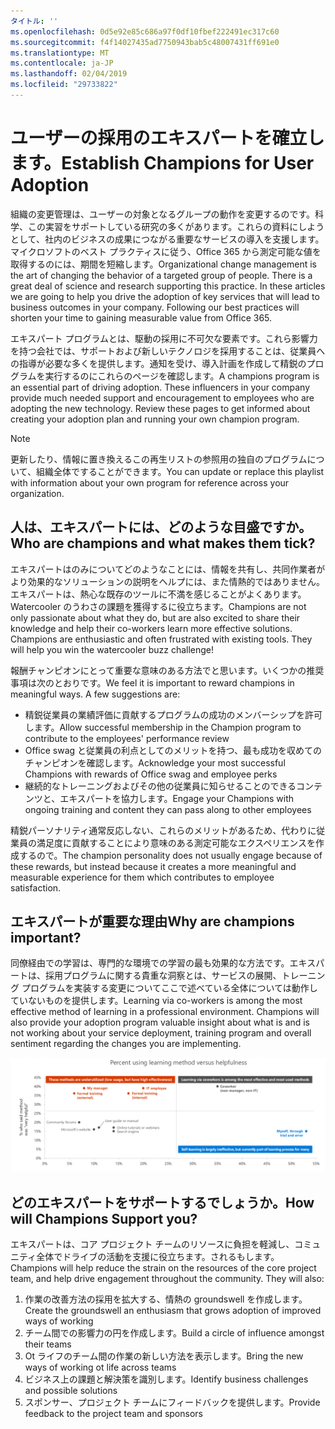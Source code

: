 ```yaml
---
タイトル: ''
ms.openlocfilehash: 0d5e92e85c686a97f0df10fbef222491ec317c60
ms.sourcegitcommit: f4f14027435ad7750943bab5c48007431ff691e0
ms.translationtype: MT
ms.contentlocale: ja-JP
ms.lasthandoff: 02/04/2019
ms.locfileid: "29733822"
---
```

# <a name="establish-champions-for-user-adoption"></a><span data-ttu-id="d8b0f-102">ユーザーの採用のエキスパートを確立します。</span><span class="sxs-lookup"><span data-stu-id="d8b0f-102">Establish Champions for User Adoption</span></span> 

<span data-ttu-id="d8b0f-p101">組織の変更管理は、ユーザーの対象となるグループの動作を変更するのです。科学、この実習をサポートしている研究の多くがあります。これらの資料にしようとして、社内のビジネスの成果につながる重要なサービスの導入を支援します。 マイクロソフトのベスト プラクティスに従う、Office 365 から測定可能な値を取得するのには、期間を短縮します。</span><span class="sxs-lookup"><span data-stu-id="d8b0f-p101">Organizational change management is the art of changing the behavior of a targeted group of people. There is a great deal of science and research supporting this practice. In these articles we are going to help you drive the adoption of key services that will lead to business outcomes in your company.  Following our best practices will shorten your time to gaining measurable value from Office 365.</span></span>  

<span data-ttu-id="d8b0f-p102">エキスパート プログラムとは、駆動の採用に不可欠な要素です。これら影響力を持つ会社では、サポートおよび新しいテクノロジを採用することは、従業員への指導が必要な多くを提供します。通知を受け、導入計画を作成して精鋭のプログラムを実行するのにこれらのページを確認します。</span><span class="sxs-lookup"><span data-stu-id="d8b0f-p102">A champions program is an essential part of driving adoption. These influencers in your company provide much needed support and encouragement to employees who are adopting the new technology. Review these pages to get informed about creating your adoption plan and running your own champion program.</span></span> 

> [!NOTE]
> <span data-ttu-id="d8b0f-110">更新したり、情報に置き換えるこの再生リストの参照用の独自のプログラムについて、組織全体ですることができます。</span><span class="sxs-lookup"><span data-stu-id="d8b0f-110">You can update or replace this playlist with information about your own program for reference across your organization.</span></span>

## <a name="who-are-champions-and-what-makes-them-tick"></a><span data-ttu-id="d8b0f-111">人は、エキスパートには、どのような目盛ですか。</span><span class="sxs-lookup"><span data-stu-id="d8b0f-111">Who are champions and what makes them tick?</span></span>

<span data-ttu-id="d8b0f-p103">エキスパートはのみについてどのようなことには、情報を共有し、共同作業者がより効果的なソリューションの説明をヘルプには、また情熱的ではありません。エキスパートは、熱心な既存のツールに不満を感じることがよくあります。Watercooler のうわさの課題を獲得するに役立ちます。</span><span class="sxs-lookup"><span data-stu-id="d8b0f-p103">Champions are not only passionate about what they do, but are also excited to share their knowledge and help their co-workers learn more effective solutions. Champions are enthusiastic and often frustrated with existing tools. They will help you win the watercooler buzz challenge!</span></span>  

<span data-ttu-id="d8b0f-p104">報酬チャンピオンにとって重要な意味のある方法でと思います。いくつかの推奨事項は次のとおりです。</span><span class="sxs-lookup"><span data-stu-id="d8b0f-p104">We feel it is important to reward champions in meaningful ways. A few suggestions are:</span></span>

- <span data-ttu-id="d8b0f-117">精鋭従業員の業績評価に貢献するプログラムの成功のメンバーシップを許可します。</span><span class="sxs-lookup"><span data-stu-id="d8b0f-117">Allow successful membership in the Champion program to contribute to the employees' performance review</span></span>
- <span data-ttu-id="d8b0f-118">Office swag と従業員の利点としてのメリットを持つ、最も成功を収めてのチャンピオンを確認します。</span><span class="sxs-lookup"><span data-stu-id="d8b0f-118">Acknowledge your most successful Champions with rewards of Office swag and employee perks</span></span>  
- <span data-ttu-id="d8b0f-119">継続的なトレーニングおよびその他の従業員に知らせることのできるコンテンツと、エキスパートを協力します。</span><span class="sxs-lookup"><span data-stu-id="d8b0f-119">Engage your Champions with ongoing training and content they can pass along to other employees</span></span> 

<span data-ttu-id="d8b0f-120">精鋭パーソナリティ通常反応しない、これらのメリットがあるため、代わりに従業員の満足度に貢献することにより意味のある測定可能なエクスペリエンスを作成するので。</span><span class="sxs-lookup"><span data-stu-id="d8b0f-120">The champion personality does not usually engage because of these rewards, but instead because it creates a more meaningful and measurable experience for them which contributes to employee satisfaction.</span></span> 

## <a name="why-are-champions-important"></a><span data-ttu-id="d8b0f-121">エキスパートが重要な理由</span><span class="sxs-lookup"><span data-stu-id="d8b0f-121">Why are champions important?</span></span> 

<span data-ttu-id="d8b0f-p105">同僚経由での学習は、専門的な環境での学習の最も効果的な方法です。エキスパートは、採用プログラムに関する貴重な洞察とは、サービスの展開、トレーニング プログラムを実装する変更についてここで述べている全体については動作していないものを提供します。</span><span class="sxs-lookup"><span data-stu-id="d8b0f-p105">Learning via co-workers is among the most effective method of learning in a professional environment. Champions will also provide your adoption program valuable insight about what is and is not working about your service deployment, training program and overall sentiment regarding the changes you are implementing.</span></span>  

![パーセントを使用して学習方法と参考になります。](media/champstats.png)

## <a name="how-will-champions-support-you"></a><span data-ttu-id="d8b0f-125">どのエキスパートをサポートするでしょうか。</span><span class="sxs-lookup"><span data-stu-id="d8b0f-125">How will Champions Support you?</span></span>

<span data-ttu-id="d8b0f-p106">エキスパートは、コア プロジェクト チームのリソースに負担を軽減し、コミュニティ全体でドライブの活動を支援に役立ちます。されるもします。</span><span class="sxs-lookup"><span data-stu-id="d8b0f-p106">Champions will help reduce the strain on the resources of the core project team, and help drive engagement throughout the community. They will also:</span></span>

1. <span data-ttu-id="d8b0f-128">作業の改善方法の採用を拡大する、情熱の groundswell を作成します。</span><span class="sxs-lookup"><span data-stu-id="d8b0f-128">Create the groundswell an enthusiasm that grows adoption of improved ways of working</span></span>
1. <span data-ttu-id="d8b0f-129">チーム間での影響力の円を作成します。</span><span class="sxs-lookup"><span data-stu-id="d8b0f-129">Build a circle of influence amongst their teams</span></span>
1. <span data-ttu-id="d8b0f-130">Ot ライフのチーム間の作業の新しい方法を表示します。</span><span class="sxs-lookup"><span data-stu-id="d8b0f-130">Bring the new ways of working ot life across teams</span></span>
1. <span data-ttu-id="d8b0f-131">ビジネス上の課題と解決策を識別します。</span><span class="sxs-lookup"><span data-stu-id="d8b0f-131">Identify business challenges and possible solutions</span></span>
1. <span data-ttu-id="d8b0f-132">スポンサー、プロジェクト チームにフィードバックを提供します。</span><span class="sxs-lookup"><span data-stu-id="d8b0f-132">Provide feedback to the project team and sponsors</span></span>
